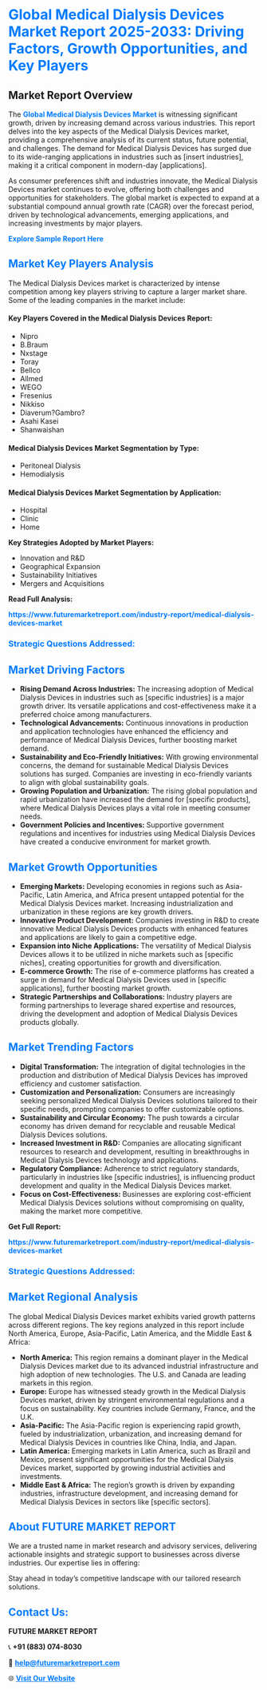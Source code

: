<h1 style="color: #007BFF;">Global Medical Dialysis Devices Market Report 2025-2033: Driving Factors, Growth Opportunities, and Key Players</h1>

<section id="overview">
<h2>Market Report Overview</h2>
<p>The <a href="https://www.futuremarketreport.com/industry-report/medical-dialysis-devices-market" style="color: #007BFF; text-decoration: none;"><strong>Global Medical Dialysis Devices Market</strong></a> is witnessing significant growth, driven by increasing demand across various industries. This report delves into the key aspects of the Medical Dialysis Devices market, providing a comprehensive analysis of its current status, future potential, and challenges. The demand for Medical Dialysis Devices has surged due to its wide-ranging applications in industries such as [insert industries], making it a critical component in modern-day [applications].</p>
<p>As consumer preferences shift and industries innovate, the Medical Dialysis Devices market continues to evolve, offering both challenges and opportunities for stakeholders. The global market is expected to expand at a substantial compound annual growth rate (CAGR) over the forecast period, driven by technological advancements, emerging applications, and increasing investments by major players.</p>
</section>

<section id="overview">
<p><a href="https://www.futuremarketreport.com/request-sample/reportId=58753" style="color: #007BFF; text-decoration: none;"><strong>Explore Sample Report Here</strong></a></p>
</section>

<section id="key-players">
<h2 style="color: #007BFF;">Market Key Players Analysis</h2>
<p>The Medical Dialysis Devices market is characterized by intense competition among key players striving to capture a larger market share. Some of the leading companies in the market include:</p>
<h4>Key Players Covered in the Medical Dialysis Devices Report:</h4>
<ul><li>Nipro</li><li>B.Braum</li><li>Nxstage</li><li>Toray</li><li>Bellco</li><li>Allmed</li><li>WEGO</li><li>Fresenius</li><li>Nikkiso</li><li>Diaverum?Gambro?</li><li>Asahi Kasei</li><li>Shanwaishan</li></ul>
<h4>Medical Dialysis Devices Market Segmentation by Type:</h4>
<ul><li>Peritoneal Dialysis</li><li>Hemodialysis</li></ul>

<h4>Medical Dialysis Devices Market Segmentation by Application:</h4>
<ul><li>Hospital</li><li>Clinic</li><li>Home</li></ul>
<p><strong>Key Strategies Adopted by Market Players:</strong></p>
<ul>
<li>Innovation and R&D</li>
<li>Geographical Expansion</li>
<li>Sustainability Initiatives</li>
<li>Mergers and Acquisitions</li>
</ul>
</section>

<section>
<p><strong>Read Full Analysis: </strong></p><a href="https://www.futuremarketreport.com/industry-report/medical-dialysis-devices-market" style="color: #007BFF; text-decoration: none;"><strong>https://www.futuremarketreport.com/industry-report/medical-dialysis-devices-market</strong></a>
<h3 style="color: #007BFF;">Strategic Questions Addressed:</h3>
</section>

<section id="driving-factors">
<h2 style="color: #007BFF;">Market Driving Factors</h2>
<ul>
<li><strong>Rising Demand Across Industries:</strong> The increasing adoption of Medical Dialysis Devices in industries such as [specific industries] is a major growth driver. Its versatile applications and cost-effectiveness make it a preferred choice among manufacturers.</li>
<li><strong>Technological Advancements:</strong> Continuous innovations in production and application technologies have enhanced the efficiency and performance of Medical Dialysis Devices, further boosting market demand.</li>
<li><strong>Sustainability and Eco-Friendly Initiatives:</strong> With growing environmental concerns, the demand for sustainable Medical Dialysis Devices solutions has surged. Companies are investing in eco-friendly variants to align with global sustainability goals.</li>
<li><strong>Growing Population and Urbanization:</strong> The rising global population and rapid urbanization have increased the demand for [specific products], where Medical Dialysis Devices plays a vital role in meeting consumer needs.</li>
<li><strong>Government Policies and Incentives:</strong> Supportive government regulations and incentives for industries using Medical Dialysis Devices have created a conducive environment for market growth.</li>
</ul>
</section>

<section id="growth-opportunities">
<h2 style="color: #007BFF;">Market Growth Opportunities</h2>
<ul>
<li><strong>Emerging Markets:</strong> Developing economies in regions such as Asia-Pacific, Latin America, and Africa present untapped potential for the Medical Dialysis Devices market. Increasing industrialization and urbanization in these regions are key growth drivers.</li>
<li><strong>Innovative Product Development:</strong> Companies investing in R&D to create innovative Medical Dialysis Devices products with enhanced features and applications are likely to gain a competitive edge.</li>
<li><strong>Expansion into Niche Applications:</strong> The versatility of Medical Dialysis Devices allows it to be utilized in niche markets such as [specific niches], creating opportunities for growth and diversification.</li>
<li><strong>E-commerce Growth:</strong> The rise of e-commerce platforms has created a surge in demand for Medical Dialysis Devices used in [specific applications], further boosting market growth.</li>
<li><strong>Strategic Partnerships and Collaborations:</strong> Industry players are forming partnerships to leverage shared expertise and resources, driving the development and adoption of Medical Dialysis Devices products globally.</li>
</ul>
</section>

<section id="trending-factors">
<h2 style="color: #007BFF;">Market Trending Factors</h2>
<ul>
<li><strong>Digital Transformation:</strong> The integration of digital technologies in the production and distribution of Medical Dialysis Devices has improved efficiency and customer satisfaction.</li>
<li><strong>Customization and Personalization:</strong> Consumers are increasingly seeking personalized Medical Dialysis Devices solutions tailored to their specific needs, prompting companies to offer customizable options.</li>
<li><strong>Sustainability and Circular Economy:</strong> The push towards a circular economy has driven demand for recyclable and reusable Medical Dialysis Devices solutions.</li>
<li><strong>Increased Investment in R&D:</strong> Companies are allocating significant resources to research and development, resulting in breakthroughs in Medical Dialysis Devices technology and applications.</li>
<li><strong>Regulatory Compliance:</strong> Adherence to strict regulatory standards, particularly in industries like [specific industries], is influencing product development and quality in the Medical Dialysis Devices market.</li>
<li><strong>Focus on Cost-Effectiveness:</strong> Businesses are exploring cost-efficient Medical Dialysis Devices solutions without compromising on quality, making the market more competitive.</li>
</ul>
</section>

<section>
<p><strong>Get Full Report: </strong></p><a href="https://www.futuremarketreport.com/industry-report/medical-dialysis-devices-market" style="color: #007BFF; text-decoration: none;"><strong>https://www.futuremarketreport.com/industry-report/medical-dialysis-devices-market</strong></a>
<h3 style="color: #007BFF;">Strategic Questions Addressed:</h3>
</section>


<section id="regional-analysis">
<h2 style="color: #007BFF;">Market Regional Analysis</h2>
<p>The global Medical Dialysis Devices market exhibits varied growth patterns across different regions. The key regions analyzed in this report include North America, Europe, Asia-Pacific, Latin America, and the Middle East & Africa:</p>
<ul>
<li><strong>North America:</strong> This region remains a dominant player in the Medical Dialysis Devices market due to its advanced industrial infrastructure and high adoption of new technologies. The U.S. and Canada are leading markets in this region.</li>
<li><strong>Europe:</strong> Europe has witnessed steady growth in the Medical Dialysis Devices market, driven by stringent environmental regulations and a focus on sustainability. Key countries include Germany, France, and the U.K.</li>
<li><strong>Asia-Pacific:</strong> The Asia-Pacific region is experiencing rapid growth, fueled by industrialization, urbanization, and increasing demand for Medical Dialysis Devices in countries like China, India, and Japan.</li>
<li><strong>Latin America:</strong> Emerging markets in Latin America, such as Brazil and Mexico, present significant opportunities for the Medical Dialysis Devices market, supported by growing industrial activities and investments.</li>
<li><strong>Middle East & Africa:</strong> The region’s growth is driven by expanding industries, infrastructure development, and increasing demand for Medical Dialysis Devices in sectors like [specific sectors].</li>
</ul>
</section>

<footer>
<h2 style="color: #007BFF;">About FUTURE MARKET REPORT</h2>
<p>We are a trusted name in market research and advisory services, delivering actionable insights and strategic support to businesses across diverse industries. Our expertise lies in offering:</p>

<p>Stay ahead in today’s competitive landscape with our tailored research solutions.</p>

<h2 style="color: #007BFF;">Contact Us:</h2>
<p><strong>FUTURE MARKET REPORT</strong></p>
<p>📞 <strong>+91 (883) 074-8030</strong></p>
<p>📧 <strong><a href="mailto:help@futuremarketreport.com" style="color: #007BFF;">help@futuremarketreport.com</a></strong></p>
<p>🌐 <strong><a href="https://www.futuremarketreport.com/" style="color: #007BFF;">Visit Our Website</a></strong></p>
</footer>